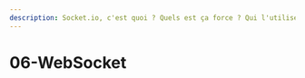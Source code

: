 ```yaml
---
description: Socket.io, c'est quoi ? Quels est ça force ? Qui l'utilise ?
---
```


# 06-WebSocket




